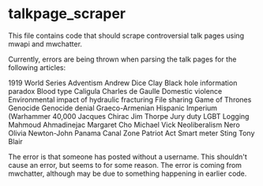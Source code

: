 # talkpage_scraper

This file contains code that should scrape controversial talk pages using mwapi and mwchatter. 

Currently, errors are being thrown when parsing the talk pages for the following articles:

1919 World Series
Adventism
Andrew Dice Clay
Black hole information paradox
Blood type
Caligula
Charles de Gaulle
Domestic violence
Environmental impact of hydraulic fracturing
File sharing
Game of Thrones
Genocide
Genocide denial
Graeco-Armenian
Hispanic
Imperium (Warhammer 40,000
Jacques Chirac
Jim Thorpe
Jury duty
LGBT
Logging
Mahmoud Ahmadinejac
Margaret Cho
Michael Vick
Neoliberalism
Nero
Olivia Newton-John
Panama Canal Zone
Patriot Act
Smart meter
Sting
Tony Blair



The error is that someone has posted without a username. This shouldn't cause an error, but seems to for some reason. The error is coming from mwchatter, although may be due to something happening in earlier code. 
